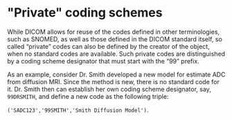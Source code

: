# "Private" coding schemes

While DICOM allows for reuse of the codes defined in other terminologies, such as SNOMED, as well as those defined in the DICOM standard itself, so called “private” codes can also be defined by the creator of the object, when no standard codes are available. Such private codes are distinguished by a coding scheme designator that must start with the “99” prefix.

As an example, consider Dr. Smith developed a new model for estimate ADC from diffusion MRI. Since the method is new, there is no standard code for it. Dr. Smith then can establish her own coding scheme designator, say, `99DRSMITH`, and define a new code as the following triple:

`('SADC123','99SMITH','Smith Diffusion Model')`.

